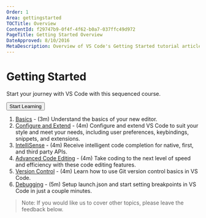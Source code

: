 ```yaml
---
Order: 1
Area: gettingstarted
TOCTitle: Overview
ContentId: f29747b9-0f4f-4f62-b0a7-037ffc49d972
PageTitle: Getting Started Overview
DateApproved: 8/10/2016
MetaDescription: Overview of VS Code's Getting Started tutorial articles. 
---
```


# Getting Started

Start your journey with VS Code with this sequenced course. 

<button class="link-button learning">Start Learning</button>

1. [Basics](/docs/gettingstarted/basics) - (3m) Understand the basics of your new editor. 
2. [Configure and Extend](/docs/gettingstarted/configure) - (4m) Configure and extend VS Code to suit your style and meet your needs, including user preferences, keybindings, snippets, and extensions. 
3. [IntelliSense](/docs/gettingstarted/intellisense) - (4m) Receive intelligent code completion for native, first, and third party APIs.  
4. [Advanced Code Editing](/docs/gettingstarted/codeediting) - (4m) Take coding to the next level of speed and efficiency with these code editing features. 
5. [Version Control](/docs/gettingstarted/codeediting) - (4m) Learn how to use Git version control basics in VS Code. 
6. [Debugging](/docs/gettingstarted/debugging) - (5m) Setup launch.json and start setting breakpoints in VS Code in just a couple minutes. 

> Note: If you would like us to cover other topics, please leave the feedback below. 
